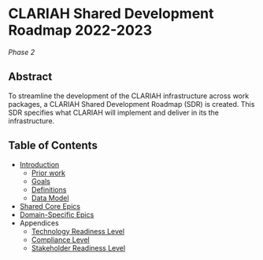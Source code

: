 # CLARIAH Shared Development Roadmap 2022-2023

*Phase 2*

## Abstract

To streamline the development of the CLARIAH infrastructure across work
packages, a CLARIAH Shared Development Roadmap (SDR) is created. This SDR
specifies what CLARIAH will implement and deliver in its the
infrastructure.

## Table of Contents

* [Introduction](introduction.md)
    * [Prior work](introduction.md#prior-work)
    * [Goals](introduction.md#goals)
    * [Definitions](introduction.md#definitions)
    * [Data Model](introduction.md#data-model)
* [Shared Core Epics](epics/shared/README.md)
* [Domain-Specific Epics](epics/specific/README.md)
* Appendices
    * [Technology Readiness Level](technology-readiness-level.md)
    * [Compliance Level](compliance-level.md)
    * [Stakeholder Readiness Level](stakeholder-readiness-level.md)

